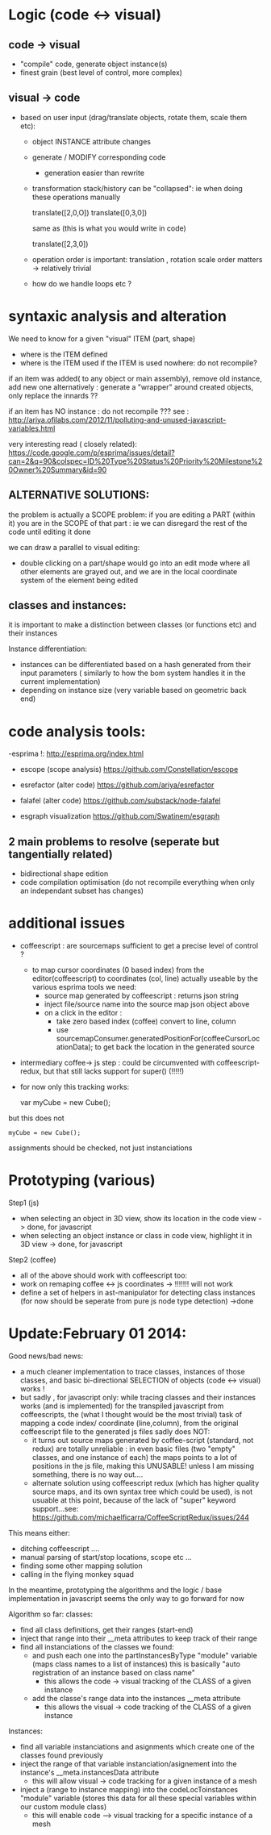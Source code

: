 
Logic (code <-> visual)
=======================

code -> visual
--------------
- "compile" code, generate object instance(s)
- finest grain (best level of control, more complex)

visual -> code
--------------
- based on user input (drag/translate objects, rotate them, scale them etc):
  * object INSTANCE attribute changes 
  * generate / MODIFY corresponding code
    * generation easier than rewrite
  * transformation stack/history can be "collapsed": ie when doing these operations manually
    
    translate([2,0,O])
    translate([0,3,0])
    
    same as (this is what you would write in code)
    
    translate([2,3,0])
  
  * operation order is important: translation , rotation scale order matters -> relatively trivial
  * how do we handle loops etc ? 


syntaxic analysis and alteration
================================

We need to know for a given "visual" ITEM (part, shape)
- where is the ITEM  defined
- where is the ITEM used
if the ITEM is used nowhere: do not recompile? 

if an item was added( to any object or main assembly), remove old instance, add new one
alternatively : generate a "wrapper" around created objects, only replace the innards ??

if an item has NO instance : do not recompile ??? 
  see : http://ariya.ofilabs.com/2012/11/polluting-and-unused-javascript-variables.html

very interesting read ( closely related):
https://code.google.com/p/esprima/issues/detail?can=2&q=90&colspec=ID%20Type%20Status%20Priority%20Milestone%20Owner%20Summary&id=90

ALTERNATIVE SOLUTIONS:
---------------------
the problem is actually a SCOPE problem: 
if you are editing a PART (within it) you are in the SCOPE of that part : ie we can disregard
the rest of the code until editing it done

we can draw a parallel to visual editing: 
  - double clicking on a part/shape would go into an edit mode where all other elements are grayed out,
  and we are in the local coordinate system of the element being edited

classes and instances:
---------------------
it is important to make a distinction between classes (or functions etc) and their instances

Instance differentiation:
 - instances can be differentiated based on a hash generated from their input parameters (
similarly to how the bom system handles it in the current implementation)
  - depending on instance size (very variable based on geometric back end) 

code analysis tools:
====================
-esprima !:
 http://esprima.org/index.html

- escope (scope analysis)
  https://github.com/Constellation/escope

- esrefactor (alter code)
  https://github.com/ariya/esrefactor

- falafel (alter code) https://github.com/substack/node-falafel

- esgraph visualization https://github.com/Swatinem/esgraph

2 main problems to resolve (seperate but tangentially related)
-------------------------
- bidirectional shape edition
- code compilation optimisation (do not recompile everything when
 only an independant subset has changes)


additional issues
=================
- coffeescript : are sourcemaps sufficient to get a precise level of control ?
  * to map cursor coordinates (0 based index) from the editor(coffeescript) to coordinates (col, line) actually
useable by the various esprima tools we need: 
      * source map generated by coffeescript : returns json string
      * inject file/source name into the source map json object above
      * on a click in the editor : 
        - take zero based index (coffee) convert to line, column
        - use sourcemapConsumer.generatedPositionFor(coffeeCursorLocationData); to get back the location in the generated source

- intermediary coffee-> js step : could be circumvented with coffeescript-redux, but that 
still lacks support for super() (!!!!!)

- for now only this tracking works:

    var myCube = new Cube();

but this does not

    myCube = new Cube(); 

assignments should be checked, not just instanciations

Prototyping (various)
=====================
Step1 (js)
- when selecting an object in 3D view, show its location in the code view -> done, for javascript
- when selecting an object instance or class in code view, highlight it in 3D view -> done, for javascript


Step2 (coffee)
- all of the above should work with coffeescript too: 
- work on remaping coffee <-> js coordinates -> !!!!!!! will not work
- define a set of helpers in ast-manipulator for detecting class instances (for now should be seperate from pure js node type detection) ->done


Update:February 01 2014:
========================
Good news/bad news:
- a much cleaner implementation to trace classes, instances of those classes, and basic bi-directional SELECTION of objects
(code <-> visual) works !
- but sadly , for javascript only: 
while tracing classes and their instances works (and is implemented) for the transpiled javascript from coffeescripts, 
the (what I thought would be the most trivial) task of mapping a code index/ coordinate (line,column), from the original coffeescript
file to the generated js files sadly does NOT:
  * it turns out source maps generated by coffee-script (standard, not redux) are totally unreliable : in even basic files
(two "empty" classes, and one instance of each) the maps points to a lot of positions in the js file, making this UNUSABLE!
  unless I am missing something, there is no way out....
  * alternate solution using coffeescript redux (which has higher quality source maps, and its own syntax tree which could be used), is not usuable at this point, because of the lack of "super" keyword support...see: https://github.com/michaelficarra/CoffeeScriptRedux/issues/244

This means either:
 * ditching coffeescript ....
 * manual parsing of start/stop locations, scope etc ...
 * finding some other mapping solution
 * calling in the flying monkey squad

In the meantime, prototyping the algorithms and the logic / base implementation in javascript seems the only way to go forward for now

Algorithm so far:
classes:
- find all class definitions, get their ranges (start-end)
- inject that range into their __meta attributes to keep track of their range
- find all instanciations of the classes we found:
    * and push each one into the partInstancesByType "module" variable (maps class names to a list of instances)
    this is basically "auto registration of an instance based on class name"
      * this allows the code -> visual tracking of the CLASS of a given instance
    * add the classe's range data into the instances __meta attribute 
      * this allows the visual -> code tracking of the CLASS of a given instance

Instances:
- find all variable instanciations and asignments which create one of the classes found previously
- inject the range of that variable instanciation/asignement into the instance's __meta.instancesData attribute
  * this will allow visual -> code tracking for a given instance of a mesh
- inject a (range to instance mapping) into the codeLocToinstances "module" variable (stores this data for all these special
variables within our custom module class) 
  * this will enable code --> visual tracking for a specific instance of a mesh


